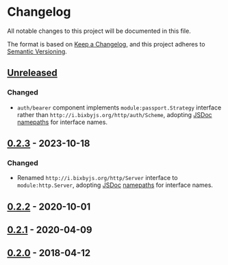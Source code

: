 # Changelog
All notable changes to this project will be documented in this file.

The format is based on [Keep a Changelog](https://keepachangelog.com/en/1.0.0/),
and this project adheres to [Semantic Versioning](https://semver.org/spec/v2.0.0.html).

## [Unreleased]
### Changed
- `auth/bearer` component implements `module:passport.Strategy` interface rather
than `http://i.bixbyjs.org/http/auth/Scheme`, adopting [JSDoc](https://jsdoc.app/) [namepaths](https://jsdoc.app/about-namepaths.html) for interface names.

## [0.2.3] - 2023-10-18
### Changed
- Renamed `http://i.bixbyjs.org/http/Server` interface to `module:http.Server`,
adopting [JSDoc](https://jsdoc.app/) [namepaths](https://jsdoc.app/about-namepaths.html)
for interface names.

## [0.2.2] - 2020-10-01

## [0.2.1] - 2020-04-09

## [0.2.0] - 2018-04-12

[Unreleased]: https://github.com/bixbyjs/bixby-http/compare/v0.2.3...HEAD
[0.2.3]: https://github.com/bixbyjs/bixby-http/compare/v0.2.2...v0.2.3
[0.2.2]: https://github.com/bixbyjs/bixby-http/compare/v0.2.1...v0.2.2
[0.2.1]: https://github.com/bixbyjs/bixby-http/compare/v0.2.0...v0.2.1
[0.2.0]: https://github.com/bixbyjs/bixby-http/compare/v0.1.5...v0.2.0
